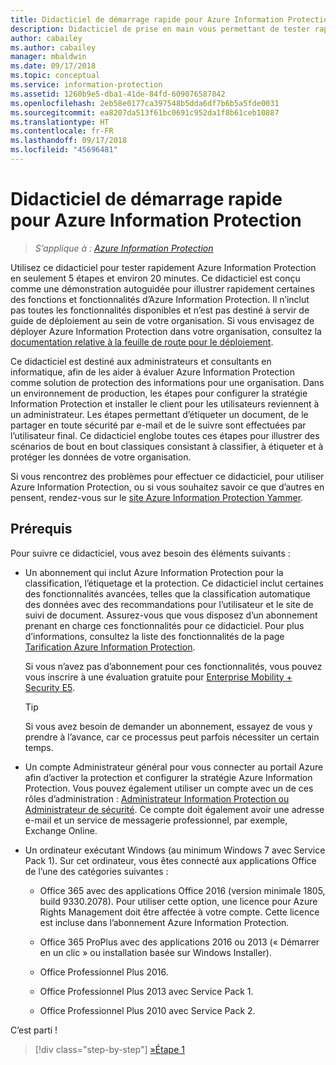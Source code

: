 ```yaml
---
title: Didacticiel de démarrage rapide pour Azure Information Protection
description: Didacticiel de prise en main vous permettant de tester rapidement Microsoft Azure Information Protection dans votre organisation en environ 20 minutes.
author: cabailey
ms.author: cabailey
manager: mbaldwin
ms.date: 09/17/2018
ms.topic: conceptual
ms.service: information-protection
ms.assetid: 1260b9e5-dba1-41de-84fd-609076587842
ms.openlocfilehash: 2eb58e0177ca397548b5dda6df7b6b5a5fde0031
ms.sourcegitcommit: ea8207da513f61bc0691c952da1f8b61ceb10887
ms.translationtype: HT
ms.contentlocale: fr-FR
ms.lasthandoff: 09/17/2018
ms.locfileid: "45696481"
---
```

# <a name="quick-start-tutorial-for-azure-information-protection"></a>Didacticiel de démarrage rapide pour Azure Information Protection 

>*S’applique à : [Azure Information Protection](https://azure.microsoft.com/pricing/details/information-protection)*

Utilisez ce didacticiel pour tester rapidement Azure Information Protection en seulement 5 étapes et environ 20 minutes. Ce didacticiel est conçu comme une démonstration autoguidée pour illustrer rapidement certaines des fonctions et fonctionnalités d’Azure Information Protection. Il n’inclut pas toutes les fonctionnalités disponibles et n’est pas destiné à servir de guide de déploiement au sein de votre organisation. Si vous envisagez de déployer Azure Information Protection dans votre organisation, consultez la [documentation relative à la feuille de route pour le déploiement](deployment-roadmap.md). 

Ce didacticiel est destiné aux administrateurs et consultants en informatique, afin de les aider à évaluer Azure Information Protection comme solution de protection des informations pour une organisation. Dans un environnement de production, les étapes pour configurer la stratégie Information Protection et installer le client pour les utilisateurs reviennent à un administrateur. Les étapes permettant d’étiqueter un document, de le partager en toute sécurité par e-mail et de le suivre sont effectuées par l’utilisateur final. Ce didacticiel englobe toutes ces étapes pour illustrer des scénarios de bout en bout classiques consistant à classifier, à étiqueter et à protéger les données de votre organisation. 

Si vous rencontrez des problèmes pour effectuer ce didacticiel, pour utiliser Azure Information Protection, ou si vous souhaitez savoir ce que d’autres en pensent, rendez-vous sur le [site Azure Information Protection Yammer](https://www.yammer.com/askipteam/#/threads/inGroup?type=in_group&feedId=8652489&view=all).

## <a name="prerequisites"></a>Prérequis 
Pour suivre ce didacticiel, vous avez besoin des éléments suivants :

- Un abonnement qui inclut Azure Information Protection pour la classification, l’étiquetage et la protection. Ce didacticiel inclut certaines des fonctionnalités avancées, telles que la classification automatique des données avec des recommandations pour l’utilisateur et le site de suivi de document. Assurez-vous que vous disposez d’un abonnement prenant en charge ces fonctionnalités pour ce didacticiel. Pour plus d’informations, consultez la liste des fonctionnalités de la page [Tarification Azure Information Protection](https://azure.microsoft.com/pricing/details/information-protection).
    
    Si vous n’avez pas d’abonnement pour ces fonctionnalités, vous pouvez vous inscrire à une évaluation gratuite pour [Enterprise Mobility + Security E5](https://portal.office.com/Signup/Signup.aspx?OfferId=87dd2714-d452-48a0-a809-d2f58c4f68b7).
    
  > [!TIP] 
  > Si vous avez besoin de demander un abonnement, essayez de vous y prendre à l’avance, car ce processus peut parfois nécessiter un certain temps.

- Un compte Administrateur général pour vous connecter au portail Azure afin d’activer la protection et configurer la stratégie Azure Information Protection. Vous pouvez également utiliser un compte avec un de ces rôles d’administration : [Administrateur Information Protection ou Administrateur de sécurité](/azure/active-directory/active-directory-assign-admin-roles-azure-portal). Ce compte doit également avoir une adresse e-mail et un service de messagerie professionnel, par exemple, Exchange Online.

- Un ordinateur exécutant Windows (au minimum Windows 7 avec Service Pack 1). Sur cet ordinateur, vous êtes connecté aux applications Office de l’une des catégories suivantes :
    
    - Office 365 avec des applications Office 2016 (version minimale 1805, build 9330.2078). Pour utiliser cette option, une licence pour Azure Rights Management doit être affectée à votre compte. Cette licence est incluse dans l’abonnement Azure Information Protection.
    
    - Office 365 ProPlus avec des applications 2016 ou 2013 (« Démarrer en un clic » ou installation basée sur Windows Installer).
    
    - Office Professionnel Plus 2016.
    
    - Office Professionnel Plus 2013 avec Service Pack 1.
    
    - Office Professionnel Plus 2010 avec Service Pack 2.


C’est parti !

>[!div class="step-by-step"]
[&#187;Étape 1](infoprotect-tutorial-step1.md)


